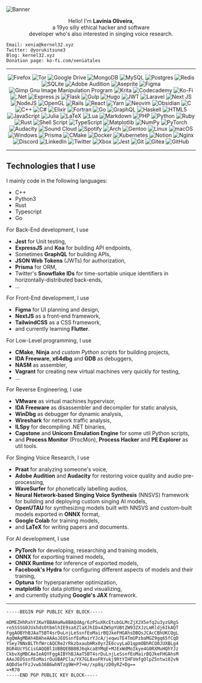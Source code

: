 ![Banner](https://github.com/xeniafox/xeniafox/blob/main/banner.png?raw=true)
<div align="center">
  <p>Hello! I'm <b>Lavínia Oliveira</b>,<br>a 19yo silly ethical hacker and software<br>developer who's also interested in singing voice research.</p>
</div>

```
Email: xenia@kernel32.xyz
Twitter: @yorukitsune3
Blog: kernel32.xyz
Donation page: ko-fi.com/xeniatales
```

---

<div align="center">

  ![Firefox](https://img.shields.io/badge/Firefox-FF7139?style=for-the-badge&logo=Firefox-Browser&logoColor=white)
  ![Tor](https://img.shields.io/badge/Tor-7D4698?style=for-the-badge&logo=Tor-Browser&logoColor=white)
  ![Google Drive](https://img.shields.io/badge/Google%20Drive-4285F4?style=for-the-badge&logo=googledrive&logoColor=white)
  ![MongoDB](https://img.shields.io/badge/MongoDB-%234ea94b.svg?style=for-the-badge&logo=mongodb&logoColor=white)
  ![MySQL](https://img.shields.io/badge/mysql-%2300f.svg?style=for-the-badge&logo=mysql&logoColor=white)
  ![Postgres](https://img.shields.io/badge/postgres-%23316192.svg?style=for-the-badge&logo=postgresql&logoColor=white)
  ![Redis](https://img.shields.io/badge/redis-%23DD0031.svg?style=for-the-badge&logo=redis&logoColor=white)
  ![SQLite](https://img.shields.io/badge/sqlite-%2307405e.svg?style=for-the-badge&logo=sqlite&logoColor=white)
  ![Adobe Audition](https://img.shields.io/badge/Adobe%20Audition-9999FF.svg?style=for-the-badge&logo=Adobe%20Audition&logoColor=white)
  ![Aseprite](https://img.shields.io/badge/Aseprite-FFFFFF?style=for-the-badge&logo=Aseprite&logoColor=#7D929E)
  ![Figma](https://img.shields.io/badge/figma-%23F24E1E.svg?style=for-the-badge&logo=figma&logoColor=white)
  ![Gimp Gnu Image Manipulation Program](https://img.shields.io/badge/Gimp-657D8B?style=for-the-badge&logo=gimp&logoColor=FFFFFF)
  ![Krita](https://img.shields.io/badge/Krita-203759?style=for-the-badge&logo=krita&logoColor=EEF37B)
  ![Codecademy](https://img.shields.io/badge/Codecademy-FFF0E5?style=for-the-badge&logo=codecademy&logoColor=1F243A)
  ![Ko-Fi](https://img.shields.io/badge/Ko--fi-F16061?style=for-the-badge&logo=ko-fi&logoColor=white)
  ![.Net](https://img.shields.io/badge/.NET-5C2D91?style=for-the-badge&logo=.net&logoColor=white)
  ![Express.js](https://img.shields.io/badge/express.js-%23404d59.svg?style=for-the-badge&logo=express&logoColor=%2361DAFB)
  ![Flask](https://img.shields.io/badge/flask-%23000.svg?style=for-the-badge&logo=flask&logoColor=white)
  ![Gulp](https://img.shields.io/badge/GULP-%23CF4647.svg?style=for-the-badge&logo=gulp&logoColor=white)
  ![Hugo](https://img.shields.io/badge/Hugo-black.svg?style=for-the-badge&logo=Hugo)
  ![JWT](https://img.shields.io/badge/JWT-black?style=for-the-badge&logo=JSON%20web%20tokens)
  ![Laravel](https://img.shields.io/badge/laravel-%23FF2D20.svg?style=for-the-badge&logo=laravel&logoColor=white)
  ![Next JS](https://img.shields.io/badge/Next-black?style=for-the-badge&logo=next.js&logoColor=white)
  ![NodeJS](https://img.shields.io/badge/node.js-6DA55F?style=for-the-badge&logo=node.js&logoColor=white)
  ![OpenGL](https://img.shields.io/badge/OpenGL-%23FFFFFF.svg?style=for-the-badge&logo=opengl)
  ![Rails](https://img.shields.io/badge/rails-%23CC0000.svg?style=for-the-badge&logo=ruby-on-rails&logoColor=white)
  ![React](https://img.shields.io/badge/react-%2320232a.svg?style=for-the-badge&logo=react&logoColor=%2361DAFB)
  ![Yarn](https://img.shields.io/badge/yarn-%232C8EBB.svg?style=for-the-badge&logo=yarn&logoColor=white)
  ![Neovim](https://img.shields.io/badge/NeoVim-%2357A143.svg?&style=for-the-badge&logo=neovim&logoColor=white)
  ![Obsidian](https://img.shields.io/badge/Obsidian-%23483699.svg?style=for-the-badge&logo=obsidian&logoColor=white)
  ![C](https://img.shields.io/badge/c-%2300599C.svg?style=for-the-badge&logo=c&logoColor=white)
  ![C++](https://img.shields.io/badge/c++-%2300599C.svg?style=for-the-badge&logo=c%2B%2B&logoColor=white)
  ![C#](https://img.shields.io/badge/c%23-%23239120.svg?style=for-the-badge&logo=c-sharp&logoColor=white)
  ![Elixir](https://img.shields.io/badge/elixir-%234B275F.svg?style=for-the-badge&logo=elixir&logoColor=white)
  ![Fortran](https://img.shields.io/badge/Fortran-%23734F96.svg?style=for-the-badge&logo=fortran&logoColor=white)
  ![Go](https://img.shields.io/badge/go-%2300ADD8.svg?style=for-the-badge&logo=go&logoColor=white)
  ![GraphQL](https://img.shields.io/badge/-GraphQL-E10098?style=for-the-badge&logo=graphql&logoColor=white)
  ![Haskell](https://img.shields.io/badge/Haskell-5e5086?style=for-the-badge&logo=haskell&logoColor=white)
  ![HTML5](https://img.shields.io/badge/html5-%23E34F26.svg?style=for-the-badge&logo=html5&logoColor=white)
  ![JavaScript](https://img.shields.io/badge/javascript-%23323330.svg?style=for-the-badge&logo=javascript&logoColor=%23F7DF1E)
  ![Julia](https://img.shields.io/badge/-Julia-9558B2?style=for-the-badge&logo=julia&logoColor=white)
  ![LaTeX](https://img.shields.io/badge/latex-%23008080.svg?style=for-the-badge&logo=latex&logoColor=white)
  ![Lua](https://img.shields.io/badge/lua-%232C2D72.svg?style=for-the-badge&logo=lua&logoColor=white)
  ![Markdown](https://img.shields.io/badge/markdown-%23000000.svg?style=for-the-badge&logo=markdown&logoColor=white)
  ![PHP](https://img.shields.io/badge/php-%23777BB4.svg?style=for-the-badge&logo=php&logoColor=white)
  ![Python](https://img.shields.io/badge/python-3670A0?style=for-the-badge&logo=python&logoColor=ffdd54)
  ![Ruby](https://img.shields.io/badge/ruby-%23CC342D.svg?style=for-the-badge&logo=ruby&logoColor=white)
  ![Rust](https://img.shields.io/badge/rust-%23000000.svg?style=for-the-badge&logo=rust&logoColor=white)
  ![Shell Script](https://img.shields.io/badge/shell_script-%23121011.svg?style=for-the-badge&logo=gnu-bash&logoColor=white)
  ![TypeScript](https://img.shields.io/badge/typescript-%23007ACC.svg?style=for-the-badge&logo=typescript&logoColor=white)
  ![Matplotlib](https://img.shields.io/badge/Matplotlib-%23ffffff.svg?style=for-the-badge&logo=Matplotlib&logoColor=black)
  ![NumPy](https://img.shields.io/badge/numpy-%23013243.svg?style=for-the-badge&logo=numpy&logoColor=white)
  ![PyTorch](https://img.shields.io/badge/PyTorch-%23EE4C2C.svg?style=for-the-badge&logo=PyTorch&logoColor=white)
  ![Audacity](https://img.shields.io/badge/Audacity-0000CC?style=for-the-badge&logo=audacity&logoColor=white)
  ![Sound Cloud](https://img.shields.io/badge/sound%20cloud-FF5500?style=for-the-badge&logo=soundcloud&logoColor=white)
  ![Spotify](https://img.shields.io/badge/Spotify-1ED760?style=for-the-badge&logo=spotify&logoColor=white)
  ![Arch](https://img.shields.io/badge/Arch%20Linux-1793D1?logo=arch-linux&logoColor=fff&style=for-the-badge)
  ![Gentoo](https://img.shields.io/badge/Gentoo-54487A?style=for-the-badge&logo=gentoo&logoColor=white)
  ![Linux](https://img.shields.io/badge/Linux-FCC624?style=for-the-badge&logo=linux&logoColor=black)
  ![macOS](https://img.shields.io/badge/mac%20os-000000?style=for-the-badge&logo=macos&logoColor=F0F0F0)
  ![Windows](https://img.shields.io/badge/Windows-0078D6?style=for-the-badge&logo=windows&logoColor=white)
  ![Prisma](https://img.shields.io/badge/Prisma-3982CE?style=for-the-badge&logo=Prisma&logoColor=white)
  ![CMake](https://img.shields.io/badge/CMake-%23008FBA.svg?style=for-the-badge&logo=cmake&logoColor=white)
  ![Docker](https://img.shields.io/badge/docker-%230db7ed.svg?style=for-the-badge&logo=docker&logoColor=white)
  ![Kubernetes](https://img.shields.io/badge/kubernetes-%23326ce5.svg?style=for-the-badge&logo=kubernetes&logoColor=white)
  ![Notion](https://img.shields.io/badge/Notion-%23000000.svg?style=for-the-badge&logo=notion&logoColor=white)
  ![Nginx](https://img.shields.io/badge/nginx-%23009639.svg?style=for-the-badge&logo=nginx&logoColor=white)
  ![Discord](https://img.shields.io/badge/Discord-%235865F2.svg?style=for-the-badge&logo=discord&logoColor=white)
  ![LinkedIn](https://img.shields.io/badge/linkedin-%230077B5.svg?style=for-the-badge&logo=linkedin&logoColor=white)
  ![Twitter](https://img.shields.io/badge/Twitter-%231DA1F2.svg?style=for-the-badge&logo=Twitter&logoColor=white)
  ![Xbox](https://img.shields.io/badge/Xbox-%23107C10.svg?style=for-the-badge&logo=Xbox&logoColor=white)
  ![Jest](https://img.shields.io/badge/-jest-%23C21325?style=for-the-badge&logo=jest&logoColor=white)
  ![Git](https://img.shields.io/badge/git-%23F05033.svg?style=for-the-badge&logo=git&logoColor=white)
  ![Gitea](https://img.shields.io/badge/Gitea-34495E?style=for-the-badge&logo=gitea&logoColor=5D9425)
  ![GitHub](https://img.shields.io/badge/github-%23121011.svg?style=for-the-badge&logo=github&logoColor=white)
  
</div>

---

## Technologies that I use

I mainly code in the following languages:

- C++
- Python3
- Rust
- Typescript
- Go

For Back-End development, I use

- **Jest** for Unit testing,
- **ExpressJS** and **Koa** for building API endpoints,
- Sometimes **GraphQL** for building APIs,
- **JSON Web Tokens** (JWTs) for authorization,
- **Prisma** for ORM,
- Twitter's **Snowflake IDs** for time-sortable unique identifiers in horizontally-distributed back-ends,
- ...

For Front-End development, I use

- **Figma** for UI planning and design,
- **NextJS** as a front-end framework,
- **TailwindCSS** as a CSS framework,
- and currently learning **Flutter**.

For Low-Level programming, I use

- **CMake**, **Ninja** and *custom Python scripts* for building projects,
- **IDA Freeware**, **x64dbg** and **GDB** as debuggers,
- **NASM** as assembler,
- **Vagrant** for creating new virtual machines very quickly for testing,
- ...

For Reverse Engineering, I use

- **VMware** as virtual machines hypervisor,
- **IDA Freeware** as disassembler and decompiler for static analysis,
- **WinDbg** as debugger for dynamic analysis,
- **Wireshark** for network traffic analysis,
- **ILSpy** for decompiling .NET binaries,
- **Capstone** and **Unicorn Emulation Engine** for some util Python scripts,
- and **Process Monitor** (ProcMon), **Process Hacker** and **PE Explorer** as util tools.

For Singing Voice Research, I use

- **Praat** for analyzing someone's voice,
- **Adobe Audition** and **Audacity** for restoring voice quality and audio pre-processing,
- **WaveSurfer** for phonetically labelling audios,
- **Neural Network-based Singing Voice Synthesis** (NNSVS) framework for building and deploying custom singing AI models,
- **OpenUTAU** for synthesizing models built with NNSVS and custom-built models exported in **ONNX** format,
- **Google Colab** for training models,
- and **LaTeX** for writing papers and documents.

For AI development, I use
- **PyTorch** for developing, researching and training models,
- **ONNX** for exporting trained models,
- **ONNX Runtime** for inference of exported models,
- **Facebook's Hydra** for configuring different aspects of models and their training,
- **Optuna** for hyperparameter optimization,
- **matplotlib** for data plotting and visualizing,
- and currently studying **Google's JAX** framework.

---

```
-----BEGIN PGP PUBLIC KEY BLOCK-----

mDMEZHhRxhYJKwYBBAHaRw8BAQdAg/6zPSuXKcEtubGLMcZjX2X5efq2u3yzGRgS
ro5SSSG0JUxhdsOtbmlhIE9saXZlaXJhIDx4ZW5pYUBtZW93ZXJzLmRldj6IkAQT
FggAOBYhBJAaT5BT4srDuLnjLeSsnfEoMairBQJkeFHGAhsDBQsJCAcCBhUKCQgL
AgQWAgMBAh4BAheAAAoJEOSsnfEoMairYJcA/jeqwuTE4TmUPzbaMGZ9gq65fCqD
YSey7NNxBLThfWrcAQCRe2rRkzbxaubHRx0yrZE6cuyLaD1qpmOBhRCQ0JUXBLg4
BGR4UcYSCisGAQQBl1UBBQEBB0BJ6qkca8YMqE+MJExWdMoIkye4G0RXMuHQhYJz
CkbvXgMBCAeIeAQYFggAIBYhBJAaT5BT4srDuLnjLeSsnfEoMairBQJkeFHGAhsM
AAoJEOSsnfEoMairOuUBAPCla/YX7GL8xoFRYukj9RtYIHFVmfgOlpZ5ntwi02vN
AQDdSefFzJvwb36B6whNTzg9W+P7+m//xp8q/zD0yRZ+Dg==
=+R70
-----END PGP PUBLIC KEY BLOCK-----
```

